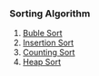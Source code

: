 
### Sorting Algorithm

1. [Buble Sort](https://github.com/NullPointer09/algorithms/tree/master/sorting/bubleSort) <br>
2. [Insertion Sort](https://github.com/NullPointer09/algorithms/tree/master/sorting/bubleSort) <br>
3. [Counting Sort](https://github.com/NullPointer09/algorithms/tree/master/sorting/countingSort) <br>
4. [Heap Sort ](https://github.com/NullPointer09/algorithms/tree/master/sorting/heapSort) <br>

